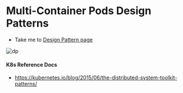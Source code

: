 # Multi-Container Pods Design Patterns
  - Take me to [Design Pattern page](https://kodekloud.com/topic/multi-container-pods-design-patterns/)
  
  ![dp](dp.PNG)
  
#### K8s Reference Docs
- https://kubernetes.io/blog/2015/06/the-distributed-system-toolkit-patterns/
